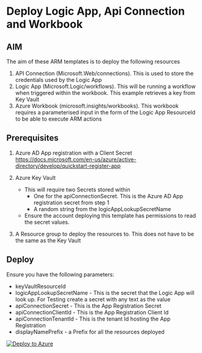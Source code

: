 # Deploy Logic App, Api Connection and Workbook

## AIM
The aim of these ARM templates is to deploy the following resources

1. API Connection (Microsoft.Web/connections). This is used to store the credentials used by the Logic App
2. Logic App (Microsoft.Logic/workflows). This will be running a workflow when triggered within the workbook. This example retrieves a key from Key Vault
3. Azure Workbook (microsoft.insights/workbooks). This workbook requires a parameterised input in the form of the Logic App ResourceId to be able to execute ARM actions


## Prerequisites

1. Azure AD App registration with a Client Secret https://docs.microsoft.com/en-us/azure/active-directory/develop/quickstart-register-app

2. Azure Key Vault
    
    - This will require two Secrets stored within
        - One for the apiConnectionSecret. This is the Azure AD App registration secret from step 1
        - A random string from the logicAppLookupSecretName
    - Ensure the account deploying this template has permissions to read the secret values.

3. A Resource group to deploy the resources to. This does not have to be the same as the Key Vault

## Deploy

Ensure you have the following parameters:

- keyVaultResourceId
- logicAppLookupSecretName - This is the secret that the Logic App will look up. For Testing create a secret with any text as the value
- apiConnectionSecret - This is the App Registration Secret
- apiConnectionClientId - This is the App Registration Client Id
- apiConnectionTenantId - This is the tenant Id hosting the App Registration
- displayNamePrefix - a Prefix for all the resources deployed

[![Deploy to Azure](https://aka.ms/deploytoazurebutton)](https://portal.azure.com/#create/Microsoft.Template/uri/https%3A%2F%2Fraw.githubusercontent.com%2FTheAlistairRoss%2FAzureMonitor%2Fmain%2FDeployLogicAppApiConnectionAndWorkbook%2FTemplate%2Ftemplate.json)
